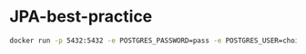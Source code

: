 # JPA-best-practice

```bash
docker run -p 5432:5432 -e POSTGRES_PASSWORD=pass -e POSTGRES_USER=choi -e POSTGRES_DB=springdata --name postgres_boot -d postgres
```

